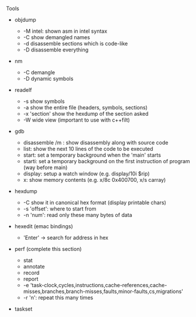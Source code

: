 Tools

  - objdump
    - -M intel: shown asm in intel syntax
    - -C show demangled names
    - -d disassemble sections which is code-like
    - -D disassemble everything
 
  - nm
    - -C demangle
    - -D dynamic symbols
 
  - readelf
    - -s show symbols
    - -a show the entire file (headers, symbols, sections)
    - -x 'section' show the hexdump of the section asked
    - -W wide view (important to use with c++filt)
  
  - gdb
    - disassemble /m : show disassembly along with source code
    - list: show the next 10 lines of the code to be executed
    - start: set a temporary background when the 'main' starts
    - starti: set a temporary background on the first instruction of program (way before main)
    - display: setup a watch window (e.g. display/10i $rip)
    - x: show memory contents (e.g. x/8c 0x400700, x/s carray)

  - hexdump
    - -C show it in canonical hex format (display printable chars)
    - -s 'offset': where to start from
    - -n 'num': read only these many bytes of data

  - hexedit (emac bindings)
    - 'Enter' -> search for address in hex

  - perf (complete this section)
    - stat
    - annotate
    - record
    - report
    - -e 'task-clock,cycles,instructions,cache-references,cache-misses,branches,branch-misses,faults,minor-faults,cs,migrations'
    - -r 'n': repeat this many times

  - taskset
